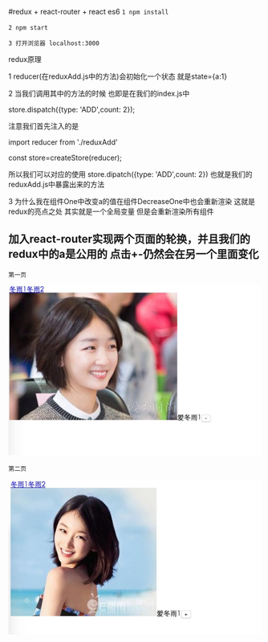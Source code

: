 #redux + react-router + react es6
``1 npm install ``

``2 npm start``

``3 打开浏览器 localhost:3000``




<div style="text-align:'center'">redux原理</div>
<p>1 reducer(在reduxAdd.js中的方法)会初始化一个状态  就是state={a:1}</p>
<p>2 当我们调用其中的方法的时候 也即是在我们的index.js中  
<p style='color:"red"'>store.dispatch({type: 'ADD',count: 2});  </p>
 注意我们首先注入的是
<p style='color:"red"'>import reducer from './reduxAdd' </p>
<p style='color:"red"'>const store=createStore(reducer);</p>
所以我们可以对应的使用 store.dipatch({type: 'ADD',count: 2})  也就是我们的reduxAdd.js中暴露出来的方法
</p>

 <p>3 为什么我在组件One中改变a的值在组件DecreaseOne中也会重新渲染  这就是redux的亮点之处 其实就是一个全局变量  但是会重新渲染所有组件</p>




<h2>加入react-router实现两个页面的轮换，并且我们的redux中的a是公用的  点击+-仍然会在另一个里面变化 </h2>


 ``
第一页
``
<div>

<img src='public/js/image/first.png'>
</div>


 ``
第二页
``
<div>

<img src='public/js/image/second.png'>
</div>
